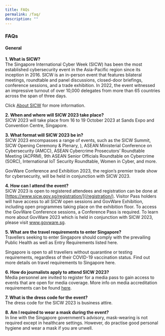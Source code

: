 ```yaml
---
title: FAQs
permalink: /faq/
description: ""
---
```

### **FAQs**

#### **General**

**1.	What is SICW?**
<br>The Singapore International Cyber Week (SICW) has been the most established cybersecurity event in the Asia-Pacific region since its inception in 2016. SICW is an in-person event that features bilateral meetings, roundtable and panel discussions, closed-door briefings, conference sessions, and a trade exhibition. In 2022, the event witnessed an impressive turnout of over 10,000 delegates from more than 65 countries across the span of three days.

Click [About SICW](/about-sicw) for more information.

**2.	When and where will SICW 2023 take place?**
<br>SICW 2023 will take place from 16 to 19 October 2023 at Sands Expo and Convention Centre, Singapore.

**3.	What format will SICW 2023 be in?** 
<br>SICW 2023 encompasses a range of events, such as the SICW Summit, SICW Opening Ceremony &amp; Plenary, ), ASEAN Ministerial Conference on Cybersecurity (AMCC), ASEAN Cybercrime Prosecutors’ Roundtable Meeting (ACPRM), 9th ASEAN Senior Officials Roundtable on Cybercrime (SORC), International IoT Security Roundtable, Women in Cyber, and more. 

GovWare Conference and Exhibition 2023, the region’s premier trade show for cybersecurity, will be held in conjunction with SICW 2023.


**4.	How can I attend the event?**
<br>SICW 2023 is open to registered attendees and registration can be done at  [https://www.sicw.gov.sg/registration/](/registration/). Visitor Pass holders will have access to all SICW open sessions and GovWare Exhibition, including open programmes taking place on the exhibition floor. To access the GovWare Conference sessions, a Conference Pass is required. To learn more about GovWare 2023 which is held in conjunction with SICW 2023, please visit www.govware.sg<a href="https://www.govware.sg/" target="_blank"></a>. 

**5.	What are the travel requirements to enter Singapore?**
<br>Travellers seeking to enter Singapore should comply with the prevailing Public Health as well as Entry Requirements listed here<a href="https://www.ica.gov.sg/enter-transit-depart/entering-singapore" target="_blank"></a>.

Singapore is open to all travellers without quarantine or testing requirements, regardless of their COVID-19 vaccination status. Find out more details on travel requirements to Singapore here<a href="https://www.visitsingapore.com/travel-guide-tips/travel-requirements/" target="_blank"></a>.

**6. How do journalists apply to attend SICW 2023?**
<br>Media personnel are invited to register for a media pass to gain access to events that are open for media coverage. More info on media accreditation requirements can be found [here](/media/media-accreditation).

**7. What is the dress code for the event?**
<br>The dress code for the SICW 2023 is business attire.

**8. Am I required to wear a mask during the event?**
<br>In line with the Singapore government’s advisory, mask-wearing is not required except in healthcare settings. However, do practise good personal hygiene and wear a mask if you are unwell.